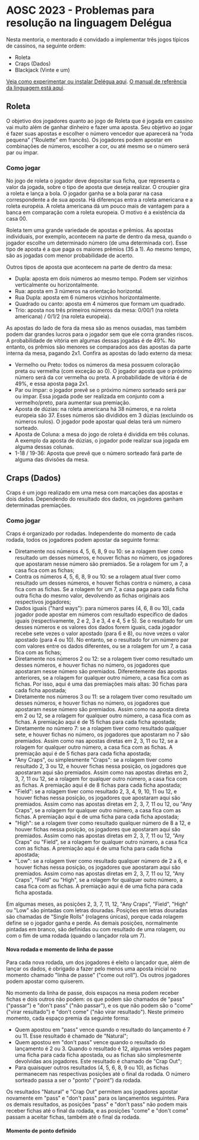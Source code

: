 # AOSC 2023 - Problemas para resolução na linguagem Delégua

Nesta mentoria, o mentorado é convidado a implementar três jogos típicos de cassinos, na seguinte ordem:

- Roleta
- Craps (Dados)
- Blackjack (Vinte e um)

[Veja como experimentar ou instalar Delégua aqui](https://github.com/DesignLiquido/delegua). [O manual de referência da linguagem está aqui](https://github.com/DesignLiquido/delegua/wiki).

## Roleta

O objetivo dos jogadores quanto ao jogo de Roleta que é jogada em cassino vai muito além de ganhar dinheiro e fazer uma aposta. Seu objetivo ao jogar é fazer suas apostas e escolher o número vencedor que aparecerá na “roda pequena” (“Roulette” em francês). 
Os jogadores podem apostar em combinações de números, escolher a cor, ou até mesmo se o número será par ou ímpar.

### Como jogar

No jogo de roleta o jogador deve depositar sua ficha, que representa o valor da jogada, sobre o tipo de aposta que deseja realizar. O croupier gira a roleta e lança a bola. O jogador ganha se a bola parar na casa correspondente a de sua aposta. 
Há diferenças entra a roleta americana e a roleta européia. A roleta americana dá um pouco mais de vantagem para a banca em comparação com a roleta europeia. O motivo é a existência da casa 00.

Roleta tem uma grande variedade de apostas e prêmios. As apostas individuais, por exemplo, acontecem na parte de dentro da mesa, quando o jogador escolhe um determinado número (de uma determinada cor). Esse tipo de aposta é a que paga os maiores prêmios (35 a 1). 
Ao mesmo tempo, são as jogadas com menor probabilidade de acerto.

Outros tipos de aposta que acontecem na parte de dentro da mesa:

- Dupla: aposta em dois números ao mesmo tempo. Podem ser vizinhos verticalmente ou horizontalmente.
- Rua: aposta em 3 números na orientação horizontal.
- Rua Dupla: aposta em 6 números vizinhos horizontalmente.
- Quadrado ou canto: aposta em 4 números que formam um quadrado.
- Trio: aposta nos três primeiros números da mesa: 0/00/1 (na roleta americana) / 0/1/2 (na roleta europeia).

As apostas do lado de fora da mesa são as menos ousadas, mas também podem dar grandes lucros para o jogador sem que ele corra grandes riscos. A probabilidade de vitória em algumas dessas jogadas é de 49%. No entanto, os prêmios são menores se comparados aos das apostas da parte interna da mesa, pagando 2x1. Confira as apostas do lado externo da mesa:

- Vermelho ou Preto: todos os números da mesa possuem coloração preta ou vermelha (com exceção ao 0). O jogador aposta que o próximo número será da cor vermelha ou preta. A probabilidade de vitória é de 49%, e essa aposta paga 2x1.
- Par ou ímpar: o jogador prevê se o próximo número sorteado será par ou ímpar. Essa jogada pode ser realizada em conjunto com a vermelho/preto, para aumentar sua premiação.
- Aposta de dúzias: na roleta americana há 38 números, e na roleta europeia são 37. Esses números são divididos em 3 dúzias (excluindo os números nulos). O jogador pode apostar qual delas terá um número sorteado.
- Aposta de Coluna: a mesa do jogo de roleta é dividida em três colunas. A exemplo da aposta de dúzias, o jogador pode realizar sua jogada em alguma dessas colunas.
- 1-18 / 19-36: Aposta que prevê que o número sorteado fará parte de alguma das divisões da mesa.

## Craps (Dados)

Craps é um jogo realizado em uma mesa com marcações das apostas e dois dados. Dependendo do resultado dos dados, os jogadores ganham determinadas premiações. 

### Como jogar

Craps é organizado por rodadas. Independente do momento de cada rodada, todos os jogadores podem apostar da seguinte forma:

- Diretamente nos números 4, 5, 6, 8, 9 ou 10: se a rolagem tiver como resultado um desses números, e houver fichas no número, os jogadores que apostaram nesse número são premiados. Se a rolagem for um 7, a casa fica com as fichas;
- Contra os números 4, 5, 6, 8, 9 ou 10: se a rolagem atual tiver como resultado um desses números, e houver fichas contra o número, a casa fica com as fichas. Se a rolagem for um 7, a casa paga para cada ficha outra ficha do mesmo valor, devolvendo as fichas originais aos respectivos jogadores;
- Dados iguais ("hard ways"): para números pares (4, 6, 8 ou 10), cada jogador pode apostar em números com resultado específico de dados iguais (respectivamente, 2 e 2, 3 e 3, 4 e 4, 5 e 5). Se o resultado for um desses números e os valores dos dados forem iguais, cada jogador recebe sete vezes o valor apostado (para 6 e 8), ou nove vezes o valor apostado (para 4 ou 10). No entanto, se o resultado for um número par com valores entre os dados diferentes, ou se a rolagem for um 7, a casa fica com as fichas;
- Diretamente nos números 2 ou 12: se a rolagem tiver como resultado um desses números, e houver fichas no número, os jogadores que apostaram nesse número são premiados. Diferentemente das apostas anteriores, se a rolagem for qualquer outro número, a casa fica com as fichas. Por isso, aqui é uma das premiações mais altas: 30 fichas para cada ficha apostada;
- Diretamente nos números 3 ou 11: se a rolagem tiver como resultado um desses números, e houver fichas no número, os jogadores que apostaram nesse número são premiados. Assim como na aposta direta em 2 ou 12, se a rolagem for qualquer outro número, a casa fica com as fichas. A premiação aqui é de 15 fichas para cada ficha apostada;
- Diretamente no número 7: se a rolagem tiver como resultado qualquer sete, e houver fichas no número, os jogadores que apostaram no 7 são premiados. Assim como nas apostas diretas em 2, 3, 11 ou 12, se a rolagem for qualquer outro número, a casa fica com as fichas. A premiação aqui é de 5 fichas para cada ficha apostada;
- "Any Craps", ou simplesmente "Craps": se a rolagem tiver como resultado 2, 3 ou 12, e houver fichas nessa posição, os jogadores que apostaram aqui são premiados. Assim como nas apostas diretas em 2, 3, 7, 11 ou 12, se a rolagem for qualquer outro número, a casa fica com as fichas. A premiação aqui é de 8 fichas para cada ficha apostada;
- "Field": se a rolagem tiver como resultado 2, 3, 4, 9, 10, 11 ou 12, e houver fichas nessa posição, os jogadores que apostaram aqui são premiados. Assim como nas apostas diretas em 2, 3, 7, 11 ou 12, ou "Any Craps", se a rolagem for qualquer outro número, a casa fica com as fichas. A premiação aqui é de uma ficha para cada ficha apostada;
- "High": se a rolagem tiver como resultado qualquer número de 8 a 12, e houver fichas nessa posição, os jogadores que apostaram aqui são premiados. Assim como nas apostas diretas em 2, 3, 7, 11 ou 12, "Any Craps" ou "Field", se a rolagem for qualquer outro número, a casa fica com as fichas. A premiação aqui é de uma ficha para cada ficha apostada;
- "Low": se a rolagem tiver como resultado qualquer número de 2 a 6, e houver fichas nessa posição, os jogadores que apostaram aqui são premiados. Assim como nas apostas diretas em 2, 3, 7, 11 ou 12, "Any Craps", "Field" ou "High", se a rolagem for qualquer outro número, a casa fica com as fichas. A premiação aqui é de uma ficha para cada ficha apostada.

Em algumas meses, as posições 2, 3, 7, 11, 12, "Any Craps", "Field", "High" ou "Low" são pintadas com letras douradas. Posições em letras douradas são chamadas de "Single Rolls" (rolagens únicas), porque cada rolagem define se o jogador ganha e perde. As demais posições, normalmente pintadas em branco, são definidas ou com resultado de uma rolagem, ou com o fim de uma rodada (quando o lançador rola um 7).

#### Nova rodada e momento de linha de passe

Para cada nova rodada, um dos jogadores é eleito o lançador que, além de lançar os dados, é obrigado a fazer pelo menos uma aposta inicial no momento chamado "linha de passe" ("come out roll"). Os outros jogadores podem apostar como quiserem.

No momento da linha de passe, dois espaços na mesa podem receber fichas e dois outros não podem: os que podem são chamados de "pass" ("passar") e "don't pass" ("não passar"), e os que não podem são o "come" ("virar resultado") e "don't come" ("não virar resultado"). Neste primeiro momento, cada espaço premia da seguinte forma:

- Quem apostou em "pass" vence quando o resultado do lançamento é 7 ou 11. Esse resultado é chamado de "Natural";
- Quem apostou em "don't pass" vence quando o resultado do lançamento é 2 ou 3. Quando o resultado é 12, algumas versões pagam uma ficha para cada ficha apostada, ou as fichas são simplesmente devolvidas aos jogadores. Este resultado é chamado de "Crap Out";
- Para quaisquer outros resultados (4, 5, 6, 8, 9 ou 10), as fichas permanecem nas respectivas posições até o final da rodada. O número sorteado passa a ser o "ponto" ("point") da rodada.

Os resultados "Natural" e "Crap Out" permitem aos jogadores apostar novamente em "pass" e "don't pass" para os lançamentos seguintes. Para os demais resultados, as posições "pass" e "don't pass" não podem mais receber fichas até o final da rodada, e as posições "come" e "don't come" passam a aceitar fichas, também até o final da rodada.

#### Momento de ponto definido

